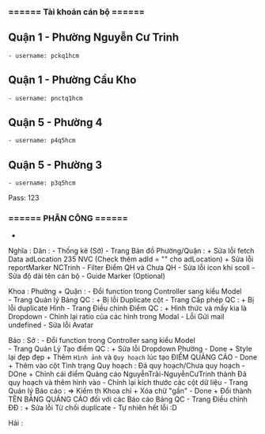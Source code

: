 ### ====== Tài khoản cán bộ ======
## Quận 1 - Phường Nguyễn Cư Trinh
    - username: pckq1hcm
## Quận 1 - Phường Cầu Kho
    - username: pnctq1hcm
## Quận 5 - Phường 4
    - username: p4q5hcm
## Quận 5 - Phường 3
    - username: p3q5hcm
Pass: 123

### ====== PHÂN CÔNG ======

- 

Nghĩa :
    Dân :
        - Thống kê (Sở)
        - Trang Bản đồ Phường/Quận :
            + Sửa lỗi fetch Data adLocation 235 NVC (Check thêm adId = "" cho adLocation)
            + Sửa lỗi reportMarker NCTrinh
        - Filter Điểm QH và Chưa QH
        - Sửa lỗi icon khi scoll
        - Sửa độ dài tên cán bộ
        - Guide Marker (Optional)

Khoa : 
    Phường + Quận :
        - Đổi function trong Controller sang kiểu Model            
        - Trang Quản lý Bảng QC :
            + Bị lỗi Duplicate cột 
        - Trang Cấp phép QC :
            + Bị lỗi duplicate Hình 
        - Trang Điều chỉnh Điểm QC :
            + Hình thức và mấy kia là Dropdown
        - Chỉnh lại ratio của các hình trong Modal
        - Lỗi Gửi mail undefined
        - Sửa lỗi Avatar


Bảo :
    Sở :
        - Đổi function trong Controller sang kiểu Model            
        - Trang Quản Lý Tạo điểm QC :
            + Sửa lỗi Dropdown Phường - Done
            + Style lại đẹp đẹp
            + Thêm `Hình ảnh` và `Quy hoạch` lúc tạo ĐIỂM QUẢNG CÁO - Done
            + Thêm vào cột Tình trạng Quy hoạch : Đã quy hoạch/Chưa quy hoạch - DOne
            + Chỉnh cái điểm Quảng cáo NguyễnTrãi-NguyễnCưTrinh thành Đã quy hoạch và thêm hình vào
        - Chỉnh lại kích thước các cột dữ liệu
        - Trang Quản lý Báo cáo :
            => Kiếm th Khoa chỉ
            + Xóa chữ "gần" - Done
            + Đổi thành TÊN BẢNG QUẢNG CÁO đối với các Báo cáo Bảng QC
        - Trang Điều chỉnh ĐĐ :
            + Sửa lỗi Từ chối duplicate - Tự nhiên hết lỗi :D




Hải :

